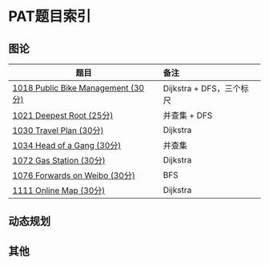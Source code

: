 # PAT题目索引

## 图论

| 题目                                                         | 备注                     |
| ------------------------------------------------------------ | :----------------------- |
| [1018 Public Bike Management (30分)](https://github.com/shanq21/notes/blob/master/PAT/1018%20Public%20Bike%20Management%20(30%E5%88%86).md) | Dijkstra + DFS，三个标尺 |
| [1021 Deepest Root (25分)](https://github.com/shanq21/notes/blob/master/PAT/1021%20Deepest%20Root%20(25%E5%88%86).md) | 并查集 + DFS             |
| [1030 Travel Plan (30分)](https://github.com/shanq21/notes/blob/master/PAT/1030%20Travel%20Plan%20(30%E5%88%86).md) | Dijkstra                 |
| [1034 Head of a Gang (30分)](https://pintia.cn/problem-sets/994805342720868352/problems/994805456881434624) | 并查集                   |
| [1072 Gas Station (30分)](https://pintia.cn/problem-sets/994805342720868352/problems/994805396953219072) | Dijkstra                 |
| [1076 Forwards on Weibo (30分)](https://pintia.cn/problem-sets/994805342720868352/problems/994805392092020736) | BFS                      |
| [1111 Online Map (30分)](https://pintia.cn/problem-sets/994805342720868352/problems/994805358663417856) | Dijkstra                 |



## 动态规划





## 其他
